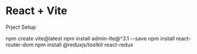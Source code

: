 # React + Vite

Prject Setup

npm create vite@latest
npm install admin-lte@^3.1 --save
npm install react-router-dom
npm install @reduxjs/toolkit react-redux
